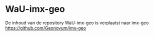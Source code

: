 # WaU-imx-geo

De inhoud van de repository WaU-imx-geo is verplaatst naar imx-geo
https://github.com/Geonovum/imx-geo

<meta http-equiv="refresh" content="3;https://github.com/Geonovum/imx-geo)https://github.com/Geonovum/imx-geo"/>

